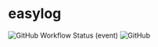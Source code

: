 # easylog

![GitHub Workflow Status (event)](https://img.shields.io/github/workflow/status/dilsonlira/easylog/Python%20package)
![GitHub](https://img.shields.io/github/license/dilsonlira/easylog)

